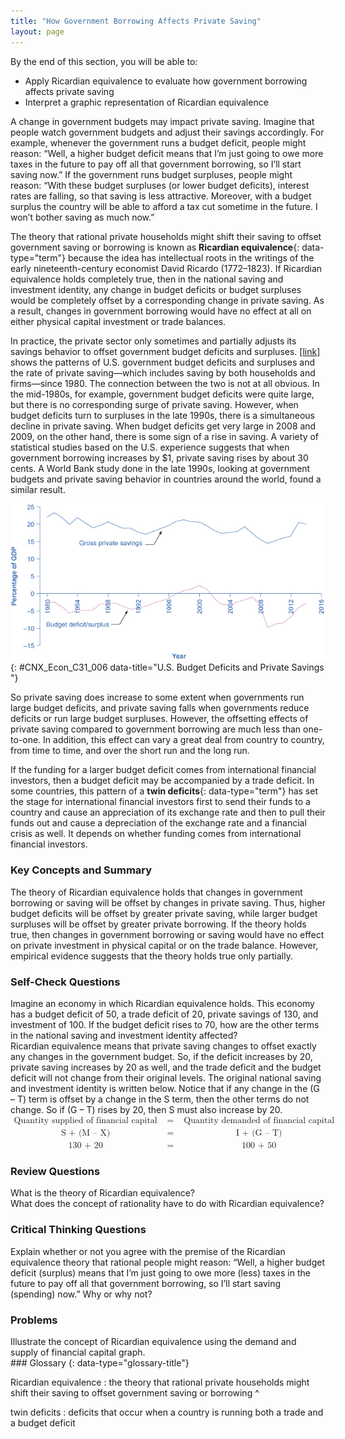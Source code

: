 ```yaml
---
title: "How Government Borrowing Affects Private Saving"
layout: page
---
```



<div data-type="abstract" markdown="1">
By the end of this section, you will be able to:

* Apply Ricardian equivalence to evaluate how government borrowing affects private saving
* Interpret a graphic representation of Ricardian equivalence

</div>

A change in government budgets may impact private saving. Imagine that people watch government budgets and adjust their savings accordingly. For example, whenever the government runs a budget deficit, people might reason: “Well, a higher budget deficit means that I’m just going to owe more taxes in the future to pay off all that government borrowing, so I’ll start saving now.” If the government runs budget surpluses, people might reason: “With these budget surpluses (or lower budget deficits), interest rates are falling, so that saving is less attractive. Moreover, with a budget surplus the country will be able to afford a tax cut sometime in the future. I won’t bother saving as much now.”

The theory that rational private households might shift their saving to offset government saving or borrowing is known as **Ricardian equivalence**{: data-type="term"} because the idea has intellectual roots in the writings of the early nineteenth-century economist David Ricardo (1772–1823). If Ricardian equivalence holds completely true, then in the national saving and investment identity, any change in budget deficits or budget surpluses would be completely offset by a corresponding change in private saving. As a result, changes in government borrowing would have no effect at all on either physical capital investment or trade balances.

In practice, the private sector only sometimes and partially adjusts its savings behavior to offset government budget deficits and surpluses. [\[link\]](#CNX_Econ_C31_006) shows the patterns of U.S. government budget deficits and surpluses and the rate of private saving—which includes saving by both households and firms—since 1980. The connection between the two is not at all obvious. In the mid-1980s, for example, government budget deficits were quite large, but there is no corresponding surge of private saving. However, when budget deficits turn to surpluses in the late 1990s, there is a simultaneous decline in private saving. When budget deficits get very large in 2008 and 2009, on the other hand, there is some sign of a rise in saving. A variety of statistical studies based on the U.S. experience suggests that when government borrowing increases by $1, private saving rises by about 30 cents. A World Bank study done in the late 1990s, looking at government budgets and private saving behavior in countries around the world, found a similar result.

 ![The graph shows that government borrowing and private investment sometimes rise and fall together. For example, between 1980 and 1984 the deficit as a percentage of GDP fell from &#x2013;5 to &#x2013;2% and the gross private savings as a percentage of GDP also fell from 22% to 20%. In 2014, the gross private savings as around 20%, and the budget deficit/surplus was closer to &#x2013;3%.](../resources/CNX_Econv1-2_C31_07.jpg "The theory of Ricardian equivalence suggests that any increase in government borrowing will be offset by additional private saving, while any decrease in government borrowing will be offset by reduced private saving. Sometimes this theory holds true, and sometimes it does not hold true at all. (Source: Bureau of Economic Analysis and Federal Reserve Economic Data)"){: #CNX_Econ_C31_006 data-title="U.S. Budget Deficits and Private Savings "}

So private saving does increase to some extent when governments run large budget deficits, and private saving falls when governments reduce deficits or run large budget surpluses. However, the offsetting effects of private saving compared to government borrowing are much less than one-to-one. In addition, this effect can vary a great deal from country to country, from time to time, and over the short run and the long run.

If the funding for a larger budget deficit comes from international financial investors, then a budget deficit may be accompanied by a trade deficit. In some countries, this pattern of a **twin deficits**{: data-type="term"} has set the stage for international financial investors first to send their funds to a country and cause an appreciation of its exchange rate and then to pull their funds out and cause a depreciation of the exchange rate and a financial crisis as well. It depends on whether funding comes from international financial investors.

### Key Concepts and Summary

The theory of Ricardian equivalence holds that changes in government borrowing or saving will be offset by changes in private saving. Thus, higher budget deficits will be offset by greater private saving, while larger budget surpluses will be offset by greater private borrowing. If the theory holds true, then changes in government borrowing or saving would have no effect on private investment in physical capital or on the trade balance. However, empirical evidence suggests that the theory holds true only partially.

### Self-Check Questions

<div data-type="exercise">
<div data-type="problem" markdown="1">
Imagine an economy in which Ricardian equivalence holds. This economy has a budget deficit of 50, a trade deficit of 20, private savings of 130, and investment of 100. If the budget deficit rises to 70, how are the other terms in the national saving and investment identity affected?

</div>
<div data-type="solution" markdown="1">
Ricardian equivalence means that private saving changes to offset exactly any changes in the government budget. So, if the deficit increases by 20, private saving increases by 20 as well, and the trade deficit and the budget deficit will not change from their original levels. The original national saving and investment identity is written below. Notice that if any change in the (G – T) term is offset by a change in the S term, then the other terms do not change. So if (G – T) rises by 20, then S must also increase by 20.

<div data-type="equation">
<math xmlns="http://www.w3.org/1998/Math/MathML"><mtable columnspacing="2px" columnalign="right center left"><mtr><mtd><mtext>Quantity supplied of financial capital</mtext></mtd><mtd><mtext> = </mtext></mtd><mtd><mtext>Quantity demanded of financial capital</mtext></mtd></mtr><mtr><mtd><mtext>S + (M – X)</mtext></mtd><mtd><mtext> = </mtext></mtd><mtd><mtext>I + (G – T)</mtext></mtd></mtr><mtr><mtd><mtext>130 + 20</mtext></mtd><mtd><mtext> = </mtext></mtd><mtd><mtext>100 + 50</mtext></mtd></mtr></mtable></math>
</div>
</div>
</div>

### Review Questions

<div data-type="exercise">
<div data-type="problem" markdown="1">
What is the theory of Ricardian equivalence?

</div>
</div>

<div data-type="exercise">
<div data-type="problem" markdown="1">
What does the concept of rationality have to do with Ricardian equivalence?

</div>
</div>

### Critical Thinking Questions

<div data-type="exercise">
<div data-type="problem" markdown="1">
Explain whether or not you agree with the premise of the Ricardian equivalence theory that rational people might reason: “Well, a higher budget deficit (surplus) means that I’m just going to owe more (less) taxes in the future to pay off all that government borrowing, so I’ll start saving (spending) now.” Why or why not?

</div>
</div>

### Problems

<div data-type="exercise">
<div data-type="problem" markdown="1">
Illustrate the concept of Ricardian equivalence using the demand and supply of financial capital graph.

</div>
</div>

<div data-type="glossary" markdown="1">
### Glossary
{: data-type="glossary-title"}

Ricardian equivalence
: the theory that rational private households might shift their saving to offset government saving or borrowing
^

twin deficits
: deficits that occur when a country is running both a trade and a budget deficit

</div>

